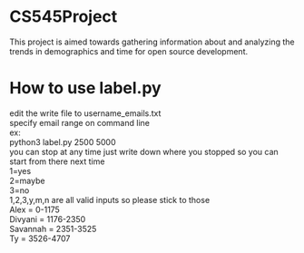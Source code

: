 # CS545Project
This project is aimed towards gathering information about and analyzing the trends in demographics and time for open source development.

# How to use label.py
edit the write file to username_emails.txt<br />
specify email range on command line<br />
ex:<br />
python3 label.py 2500 5000<br />
you can stop at any time just write down where you stopped so you can start from there next time<br />
1=yes<br />
2=maybe<br />
3=no<br />
1,2,3,y,m,n are all valid inputs so please stick to those<br />
Alex = 0-1175<br />
Divyani = 1176-2350<br />
Savannah = 2351-3525<br />
Ty = 3526-4707<br />
